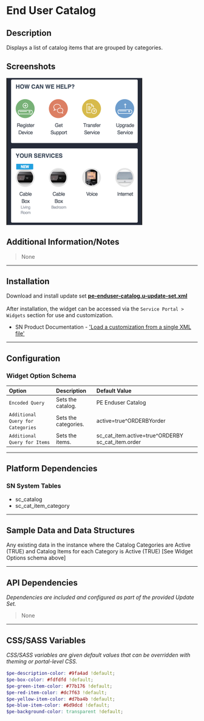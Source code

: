 # End User Catalog

## Description

Displays a list of catalog items that are grouped by categories.

## Screenshots
![](../images/pe-enduser-catalog.png)

## Additional Information/Notes
> None
---
## Installation

Download and install update set **[pe-enduser-catalog.u-update-set.xml](https://github.com/platform-experience/serviceportal-widget-library/blob/master/pe-enduser-catalog/pe-enduser-catalog.u-update-set.xml)** <br/><br/>
After installation, the widget can be accessed via the `Service Portal > Widgets` section for use and customization.<br/>
* SN Product Documentation - ['Load a customization from a single XML file'](https://docs.servicenow.com/bundle/kingston-application-development/page/build/system-update-sets/task/t_SaveAnUpdateSetAsAnXMLFile.html)

---
## Configuration

### Widget Option Schema

| Option | Description | Default Value |
| :--- | :--- | :--- |
| `Encoded Query` | Sets the catalog. | PE Enduser Catalog |
| `Additional Query for Categories` | Sets the categories. | active=true^ORDERBYorder |
| `Additional Query for Items` | Sets the items. | sc_cat_item.active=true^ORDERBY sc_cat_item.order |

---
## Platform Dependencies

### SN System Tables
* sc_catalog
* sc_cat_item_category

---
## Sample Data and Data Structures

Any existing data in the instance where the Catalog Categories are Active (TRUE) and Catalog Items for each Category is Active (TRUE) [See Widget Options schema above]

---
## API Dependencies

<i>Dependencies are included and configured as part of the provided Update Set.</i>
> None

---
## CSS/SASS Variables

_CSS/SASS variables are given default values that can be overridden with theming or portal-level CSS._

```scss
$pe-description-color: #9fa4ad !default;
$pe-box-color: #fdfdfd !default;
$pe-green-item-color: #77b176 !default;
$pe-red-item-color: #dc7f63 !default;
$pe-yellow-item-color: #d7ba4b !default;
$pe-blue-item-color: #6d9dcd !default;
$pe-background-color: transparent !default;
```